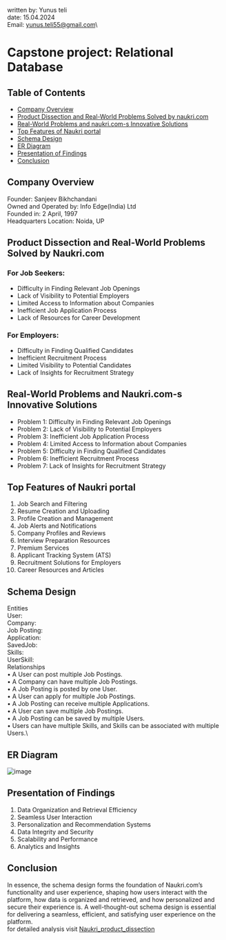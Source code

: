 written by: Yunus teli\
date: 15.04.2024\
Email: yunus.teli55@gmail.com\
# Capstone project: Relational Database
## Table of Contents
- [Company Overview](#company-overview)
- [Product Dissection and Real-World Problems Solved by naukri.com](#product-dissection-and-real-world-problems-solved-by-naukricom)
- [Real-World Problems and naukri.com-s Innovative Solutions](#real-world-problems-and-naukricom-s-innovative-solutions)
- [Top Features of Naukri portal](#top-features-of-naukri-portal)
- [Schema Design](#schema-design)
- [ER Diagram](#er-diagram)
- [Presentation of Findings](#presentation-of-findings)
- [Conclusion](#conclusion)

## Company Overview

Founder: Sanjeev Bikhchandani \
Owned and Operated by: Info Edge(India) Ltd \
Founded in: 2 April, 1997 \
Headquarters Location: Noida, UP 


## Product Dissection and Real-World Problems Solved by Naukri.com

### For Job Seekers:

 - Difficulty in Finding Relevant Job Openings
 - Lack of Visibility to Potential Employers
 - Limited Access to Information about Companies
 - Inefficient Job Application Process
 - Lack of Resources for Career Development

### For Employers:
 - Difficulty in Finding Qualified Candidates
 - Inefficient Recruitment Process
 - Limited Visibility to Potential Candidates
 - Lack of Insights for Recruitment Strategy

## Real-World Problems and Naukri.com-s Innovative Solutions

 - Problem 1: Difficulty in Finding Relevant Job Openings
 - Problem 2: Lack of Visibility to Potential Employers
 - Problem 3: Inefficient Job Application Process
 - Problem 4: Limited Access to Information about Companies
 - Problem 5: Difficulty in Finding Qualified Candidates
 - Problem 6: Inefficient Recruitment Process
 - Problem 7: Lack of Insights for Recruitment Strategy

## Top Features of Naukri portal

1. Job Search and Filtering
2. Resume Creation and Uploading
3. Profile Creation and Management
4. Job Alerts and Notifications
5. Company Profiles and Reviews
6. Interview Preparation Resources
7. Premium Services
8. Applicant Tracking System (ATS)
9. Recruitment Solutions for Employers
10. Career Resources and Articles

## Schema Design

Entities \
User: \
Company: \
Job Posting: \
Application: \
SavedJob: \
Skills: \
UserSkill: \
Relationships \
•	A User can post multiple Job Postings.\
•	A Company can have multiple Job Postings.\
•	A Job Posting is posted by one User.\
•	A User can apply for multiple Job Postings.\
•	A Job Posting can receive multiple Applications.\
•	A User can save multiple Job Postings.\
•	A Job Posting can be saved by multiple Users.\
•	Users can have multiple Skills, and Skills can be associated with multiple Users.\

## ER Diagram

![image](https://github.com/yunus6390/Relational_database_-product_dissection_project/assets/155840563/ec9d764f-e010-4c41-b4cb-0cbddff91b3d)

## Presentation of Findings

1. Data Organization and Retrieval Efficiency
2. Seamless User Interaction
3. Personalization and Recommendation Systems
4. Data Integrity and Security
5. Scalability and Performance
6. Analytics and Insights


## Conclusion

In essence, the schema design forms the foundation of Naukri.com’s functionality and user experience, shaping how users interact with the platform, how data is organized and retrieved, and how personalized and secure their experience is. A well-thought-out schema design is essential for delivering a seamless, efficient, and satisfying user experience on the platform.\
for detailed analysis visit 
[Naukri_product_dissection](https://github.com/yunus6390/Relational_database_-product_dissection_project/blob/master/Naukri_product_dissection(final).md)
